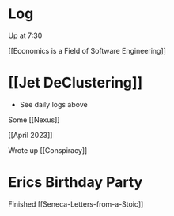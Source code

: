
# Log

Up at 7:30

[[Economics is a Field of Software Engineering]]

# [[Jet DeClustering]]
- See daily logs above

Some [[Nexus]]

[[April 2023]]

Wrote up [[Conspiracy]]

# Erics Birthday Party

Finished [[Seneca-Letters-from-a-Stoic]]

